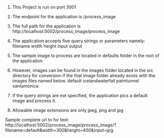 1. This Project is run on port 3001
2. The endpoint for the application is /process_image
3. The full path for the application is http://localhost:5002/process_image/process_image
4. The application accepts five query strings or parameters namely:  
   filename
   width
   height
   input
   output
5. The sample image to process are located in defaults folder in the root of the application
6. However, images can be found in the images folder located in the src directory for conversion if the that image folder already exists with the images files named below.
   default
   icelandwaterfall
   palmtunnel
   santamonica

7. If the query strings are not specified, the application pics a default image and process it.
8. Allowable image extensions are only jpeg, png and jpg

Sample complete url to for test:
http://localhost:5002/process_image/process_image/?filename=default&width=300&height=400&input=jpg
